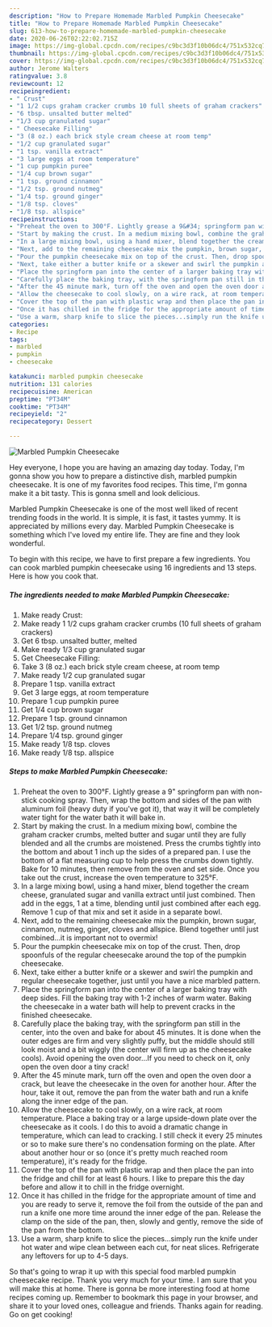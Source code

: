 ```yaml
---
description: "How to Prepare Homemade Marbled Pumpkin Cheesecake"
title: "How to Prepare Homemade Marbled Pumpkin Cheesecake"
slug: 613-how-to-prepare-homemade-marbled-pumpkin-cheesecake
date: 2020-06-26T02:22:02.715Z
image: https://img-global.cpcdn.com/recipes/c9bc3d3f10b06dc4/751x532cq70/marbled-pumpkin-cheesecake-recipe-main-photo.jpg
thumbnail: https://img-global.cpcdn.com/recipes/c9bc3d3f10b06dc4/751x532cq70/marbled-pumpkin-cheesecake-recipe-main-photo.jpg
cover: https://img-global.cpcdn.com/recipes/c9bc3d3f10b06dc4/751x532cq70/marbled-pumpkin-cheesecake-recipe-main-photo.jpg
author: Jerome Walters
ratingvalue: 3.8
reviewcount: 12
recipeingredient:
- " Crust"
- "1 1/2 cups graham cracker crumbs 10 full sheets of graham crackers"
- "6 tbsp. unsalted butter melted"
- "1/3 cup granulated sugar"
- " Cheesecake Filling"
- "3 (8 oz.) each brick style cream cheese at room temp"
- "1/2 cup granulated sugar"
- "1 tsp. vanilla extract"
- "3 large eggs at room temperature"
- "1 cup pumpkin puree"
- "1/4 cup brown sugar"
- "1 tsp. ground cinnamon"
- "1/2 tsp. ground nutmeg"
- "1/4 tsp. ground ginger"
- "1/8 tsp. cloves"
- "1/8 tsp. allspice"
recipeinstructions:
- "Preheat the oven to 300°F. Lightly grease a 9&#34; springform pan with non-stick cooking spray. Then, wrap the bottom and sides of the pan with aluminum foil (heavy duty if you&#39;ve got it), that way it will be completely water tight for the water bath it will bake in."
- "Start by making the crust. In a medium mixing bowl, combine the graham cracker crumbs, melted butter and sugar until they are fully blended and all the crumbs are moistened. Press the crumbs tightly into the bottom and about 1 inch up the sides of a prepared pan. I use the bottom of a flat measuring cup to help press the crumbs down tightly. Bake for 10 minutes, then remove from the oven and set side. Once you take out the crust, increase the oven temperature to 325°F."
- "In a large mixing bowl, using a hand mixer, blend together the cream cheese, granulated sugar and vanilla extract until just combined. Then add in the eggs, 1 at a time, blending until just combined after each egg. Remove 1 cup of that mix and set it aside in a separate bowl."
- "Next, add to the remaining cheesecake mix the pumpkin, brown sugar, cinnamon, nutmeg, ginger, cloves and allspice. Blend together until just combined...it is important not to overmix!"
- "Pour the pumpkin cheesecake mix on top of the crust. Then, drop spoonfuls of the regular cheesecake around the top of the pumpkin cheesecake."
- "Next, take either a butter knife or a skewer and swirl the pumpkin and regular cheesecake together, just until you have a nice marbled pattern."
- "Place the springform pan into the center of a larger baking tray with deep sides. Fill the baking tray with 1-2 inches of warm water. Baking the cheesecake in a water bath will help to prevent cracks in the finished cheesecake."
- "Carefully place the baking tray, with the springform pan still in the center, into the oven and bake for about 45 minutes. It is done when the outer edges are firm and very slightly puffy, but the middle should still look moist and a bit wiggly (the center will firm up as the cheesecake cools). Avoid opening the oven door...If you need to check on it, only open the oven door a tiny crack!"
- "After the 45 minute mark, turn off the oven and open the oven door a crack, but leave the cheesecake in the oven for another hour. After the hour, take it out, remove the pan from the water bath and run a knife along the inner edge of the pan."
- "Allow the cheesecake to cool slowly, on a wire rack, at room temperature. Place a baking tray or a large upside-down plate over the cheesecake as it cools. I do this to avoid a dramatic change in temperature, which can lead to cracking. I still check it every 25 minutes or so to make sure there&#39;s no condensation forming on the plate. After about another hour or so (once it&#39;s pretty much reached room temperature), it&#39;s ready for the fridge."
- "Cover the top of the pan with plastic wrap and then place the pan into the fridge and chill for at least 6 hours. I like to prepare this the day before and allow it to chill in the fridge overnight."
- "Once it has chilled in the fridge for the appropriate amount of time and you are ready to serve it, remove the foil from the outside of the pan and run a knife one more time around the inner edge of the pan. Release the clamp on the side of the pan, then, slowly and gently, remove the side of the pan from the bottom."
- "Use a warm, sharp knife to slice the pieces...simply run the knife under hot water and wipe clean between each cut, for neat slices. Refrigerate any leftovers for up to 4-5 days."
categories:
- Recipe
tags:
- marbled
- pumpkin
- cheesecake

katakunci: marbled pumpkin cheesecake 
nutrition: 131 calories
recipecuisine: American
preptime: "PT34M"
cooktime: "PT34M"
recipeyield: "2"
recipecategory: Dessert

---
```



![Marbled Pumpkin Cheesecake](https://img-global.cpcdn.com/recipes/c9bc3d3f10b06dc4/751x532cq70/marbled-pumpkin-cheesecake-recipe-main-photo.jpg)

Hey everyone, I hope you are having an amazing day today. Today, I'm gonna show you how to prepare a distinctive dish, marbled pumpkin cheesecake. It is one of my favorites food recipes. This time, I'm gonna make it a bit tasty. This is gonna smell and look delicious.

Marbled Pumpkin Cheesecake is one of the most well liked of recent trending foods in the world. It is simple, it is fast, it tastes yummy. It is appreciated by millions every day. Marbled Pumpkin Cheesecake is something which I've loved my entire life. They are fine and they look wonderful.




To begin with this recipe, we have to first prepare a few ingredients. You can cook marbled pumpkin cheesecake using 16 ingredients and 13 steps. Here is how you cook that.

<!--inarticleads1-->

##### The ingredients needed to make Marbled Pumpkin Cheesecake:

1. Make ready  Crust:
1. Make ready 1 1/2 cups graham cracker crumbs (10 full sheets of graham crackers)
1. Get 6 tbsp. unsalted butter, melted
1. Make ready 1/3 cup granulated sugar
1. Get  Cheesecake Filling:
1. Take 3 (8 oz.) each brick style cream cheese, at room temp
1. Make ready 1/2 cup granulated sugar
1. Prepare 1 tsp. vanilla extract
1. Get 3 large eggs, at room temperature
1. Prepare 1 cup pumpkin puree
1. Get 1/4 cup brown sugar
1. Prepare 1 tsp. ground cinnamon
1. Get 1/2 tsp. ground nutmeg
1. Prepare 1/4 tsp. ground ginger
1. Make ready 1/8 tsp. cloves
1. Make ready 1/8 tsp. allspice




<!--inarticleads2-->

##### Steps to make Marbled Pumpkin Cheesecake:

1. Preheat the oven to 300°F. Lightly grease a 9&#34; springform pan with non-stick cooking spray. Then, wrap the bottom and sides of the pan with aluminum foil (heavy duty if you&#39;ve got it), that way it will be completely water tight for the water bath it will bake in.
1. Start by making the crust. In a medium mixing bowl, combine the graham cracker crumbs, melted butter and sugar until they are fully blended and all the crumbs are moistened. Press the crumbs tightly into the bottom and about 1 inch up the sides of a prepared pan. I use the bottom of a flat measuring cup to help press the crumbs down tightly. Bake for 10 minutes, then remove from the oven and set side. Once you take out the crust, increase the oven temperature to 325°F.
1. In a large mixing bowl, using a hand mixer, blend together the cream cheese, granulated sugar and vanilla extract until just combined. Then add in the eggs, 1 at a time, blending until just combined after each egg. Remove 1 cup of that mix and set it aside in a separate bowl.
1. Next, add to the remaining cheesecake mix the pumpkin, brown sugar, cinnamon, nutmeg, ginger, cloves and allspice. Blend together until just combined...it is important not to overmix!
1. Pour the pumpkin cheesecake mix on top of the crust. Then, drop spoonfuls of the regular cheesecake around the top of the pumpkin cheesecake.
1. Next, take either a butter knife or a skewer and swirl the pumpkin and regular cheesecake together, just until you have a nice marbled pattern.
1. Place the springform pan into the center of a larger baking tray with deep sides. Fill the baking tray with 1-2 inches of warm water. Baking the cheesecake in a water bath will help to prevent cracks in the finished cheesecake.
1. Carefully place the baking tray, with the springform pan still in the center, into the oven and bake for about 45 minutes. It is done when the outer edges are firm and very slightly puffy, but the middle should still look moist and a bit wiggly (the center will firm up as the cheesecake cools). Avoid opening the oven door...If you need to check on it, only open the oven door a tiny crack!
1. After the 45 minute mark, turn off the oven and open the oven door a crack, but leave the cheesecake in the oven for another hour. After the hour, take it out, remove the pan from the water bath and run a knife along the inner edge of the pan.
1. Allow the cheesecake to cool slowly, on a wire rack, at room temperature. Place a baking tray or a large upside-down plate over the cheesecake as it cools. I do this to avoid a dramatic change in temperature, which can lead to cracking. I still check it every 25 minutes or so to make sure there&#39;s no condensation forming on the plate. After about another hour or so (once it&#39;s pretty much reached room temperature), it&#39;s ready for the fridge.
1. Cover the top of the pan with plastic wrap and then place the pan into the fridge and chill for at least 6 hours. I like to prepare this the day before and allow it to chill in the fridge overnight.
1. Once it has chilled in the fridge for the appropriate amount of time and you are ready to serve it, remove the foil from the outside of the pan and run a knife one more time around the inner edge of the pan. Release the clamp on the side of the pan, then, slowly and gently, remove the side of the pan from the bottom.
1. Use a warm, sharp knife to slice the pieces...simply run the knife under hot water and wipe clean between each cut, for neat slices. Refrigerate any leftovers for up to 4-5 days.




So that's going to wrap it up with this special food marbled pumpkin cheesecake recipe. Thank you very much for your time. I am sure that you will make this at home. There is gonna be more interesting food at home recipes coming up. Remember to bookmark this page in your browser, and share it to your loved ones, colleague and friends. Thanks again for reading. Go on get cooking!

